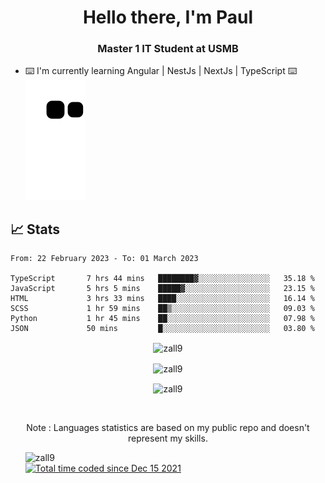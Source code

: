 <h1 align="center">Hello there, I'm Paul</h1> 
<h3 align="center">Master 1 IT Student at USMB </h3>

- ⌨️ I'm currently learning Angular | NestJs | NextJs | TypeScript ⌨️
![Alt text](https://raw.githubusercontent.com/zall9/zall9/output/github-contribution-grid-snake.svg)

## 📈 Stats



<!--START_SECTION:waka-->

```text
From: 22 February 2023 - To: 01 March 2023

TypeScript       7 hrs 44 mins   ████████▓░░░░░░░░░░░░░░░░   35.18 %
JavaScript       5 hrs 5 mins    █████▓░░░░░░░░░░░░░░░░░░░   23.15 %
HTML             3 hrs 33 mins   ████░░░░░░░░░░░░░░░░░░░░░   16.14 %
SCSS             1 hr 59 mins    ██▒░░░░░░░░░░░░░░░░░░░░░░   09.03 %
Python           1 hr 45 mins    ██░░░░░░░░░░░░░░░░░░░░░░░   07.98 %
JSON             50 mins         █░░░░░░░░░░░░░░░░░░░░░░░░   03.80 %
```

<!--END_SECTION:waka-->
<p align="center">
  <img align="center" src="https://github-readme-stats.vercel.app/api?username=zall9&show_icons=true&locale=en&theme=tokyonight " alt="zall9" />
</p>
<p  align="center"><img align="center" src="https://github-readme-streak-stats.herokuapp.com/?user=zall9&theme=tokyonight" alt="zall9" /></p>
<p  align="center"><img align="center" src="https://github-readme-stats.vercel.app/api/top-langs?username=zall9&show_icons=true&locale=en&layout=compact&theme=tokyonight" alt="zall9" /></p>
<br>
<p  align="center">Note : Languages statistics are based on my public repo and doesn't represent my skills.</p>
<p>
  <ul style="list-style-type: none;">
    <li align="left"><img src="https://komarev.com/ghpvc/?username=zall9&label=Profile%20views&color=0e75b6&style=for-the-badge" alt="zall9" /></li>
    <li align="left"> <a href="https://wakatime.com/@7e787948-bc72-4702-af7b-d57420a332e8"><img src="https://wakatime.com/badge/user/7e787948-bc72-4702-af7b-d57420a332e8.svg?style=for-the-badge" alt="Total time coded since Dec 15 2021" /></a> </li>
  </ul>
</p>

